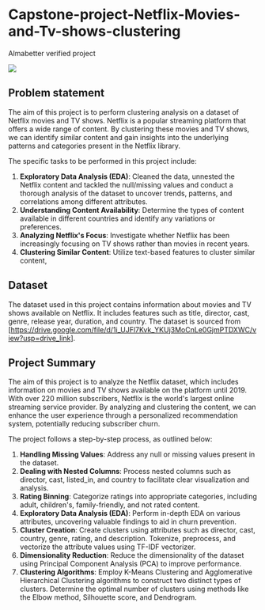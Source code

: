 # Capstone-project-Netflix-Movies-and-Tv-shows-clustering
Almabetter verified project

![](https://media.tenor.com/Rfyx9OkRI38AAAAC/netflix-netflix-startup.gif)

## Problem statement
The aim of this project is to perform clustering analysis on a dataset of Netflix movies and TV shows. Netflix is a popular streaming platform that offers a wide range of content. By clustering these movies and TV shows, we can identify similar content and gain insights into the underlying patterns and categories present in the Netflix library.

The specific tasks to be performed in this project include:

1. **Exploratory Data Analysis (EDA)**: Cleaned the data, unnested the Netflix content and tackled the null/missing values and conduct a thorough analysis of the dataset to uncover trends, patterns, and correlations among different attributes.
2. **Understanding Content Availability**: Determine the types of content available in different countries and identify any variations or preferences.
3. **Analyzing Netflix's Focus**: Investigate whether Netflix has been increasingly focusing on TV shows rather than movies in recent years.
4. **Clustering Similar Content**: Utilize text-based features to cluster similar content,

## Dataset
The dataset used in this project contains information about movies and TV shows available on Netflix. It includes features such as title, director, cast, genre, release year, duration, and country. The dataset is sourced from [https://drive.google.com/file/d/1i_UJFl7Kvk_YKUj3MoCnLe0GjmPTDXWC/view?usp=drive_link].


## Project Summary

The aim of this project is to analyze the Netflix dataset, which includes information on movies and TV shows available on the platform until 2019. With over 220 million subscribers, Netflix is the world's largest online streaming service provider. By analyzing and clustering the content, we can enhance the user experience through a personalized recommendation system, potentially reducing subscriber churn.

The project follows a step-by-step process, as outlined below:

1. **Handling Missing Values**: Address any null or missing values present in the dataset.
2. **Dealing with Nested Columns**: Process nested columns such as director, cast, listed_in, and country to facilitate clear visualization and analysis.
3. **Rating Binning**: Categorize ratings into appropriate categories, including adult, children's, family-friendly, and not rated content.
4. **Exploratory Data Analysis (EDA)**: Perform in-depth EDA on various attributes, uncovering valuable findings to aid in churn prevention.
5. **Cluster Creation**: Create clusters using attributes such as director, cast, country, genre, rating, and description. Tokenize, preprocess, and vectorize the attribute values using TF-IDF vectorizer.
6. **Dimensionality Reduction**: Reduce the dimensionality of the dataset using Principal Component Analysis (PCA) to improve performance.
7. **Clustering Algorithms**: Employ K-Means Clustering and Agglomerative Hierarchical Clustering algorithms to construct two distinct types of clusters. Determine the optimal number of clusters using methods like the Elbow method, Silhouette score, and Dendrogram.
